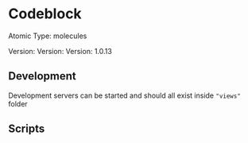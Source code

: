 # Codeblock

Atomic Type: molecules

Version: Version: Version: 1.0.13




## Development

Development servers can be started and should all exist inside `"views"` folder

## Scripts
